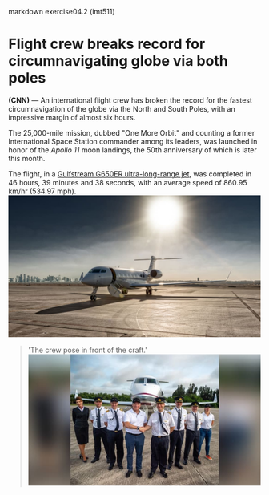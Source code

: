 markdown exercise04.2 (imt511)

# Flight crew breaks record for circumnavigating globe via both poles
**(CNN)** — An international flight crew has broken the record for the fastest 
circumnavigation of the globe via the North and South Poles, with an impressive
margin of almost six hours. 

The 25,000-mile mission, dubbed "One More Orbit" and counting a former 
International Space Station commander among its leaders, was launched in honor 
of the _*Apollo 11*_ moon landings, the 50th anniversary of which is later this month.

The flight, in a [Gulfstream G650ER ultra-long-range jet](https://www.cnn.com/travel/article/bombardier-7500-gulfstream-g650-private-jets/index.html), was completed in 46 
hours, 39 minutes and 38 seconds, with an average speed of 860.95 km/hr (534.97 mph).
![jet](jet.jpg)

>'The crew pose in front of the craft.'
![crew](crew.jpg)


